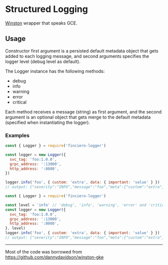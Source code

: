 # Structured Logging

[Winston](https://github.com/winstonjs/winston) wrapper that speaks GCE.

## Usage

Constructor first argument is a persisted default metadata object that gets added to each logging
message, and second arguments specifies the logger level (debug level as default).

The Logger instance has the following methods:
- debug
- info
- warning
- error
- critical

Each method receives a message (string) as first argument, and the second
argument is an optional object that gets merge to the default metadata (specified
when instantiating the logger).

### Examples
```js
const { Logger } = require('finciero-logger')

const logger = new Logger({
  svc_tag: 'foo:1.0.0',
  grpc_address: ':13000',
  http_address: ':8080',
})

logger.info('foo', { custom: 'extra', data: { important: 'value' } })
// output: {"severity":"INFO","message":"foo","meta":{"custom":"extra","data":{"important":"value"},"svc_tag":"foo:1.0.0","grpc_address":":13000","http_address":":8080"}}
```

```js
const { Logger } = require('finciero-logger')

const level = 'info' // 'debug', 'info', 'warning', 'error' and 'critical' are valid level values
const logger = new Logger({
  svc_tag: 'foo:1.0.0',
  grpc_address: ':13000',
  http_address: ':8080',
}, level) 
logger.info('foo', { custom: 'extra', data: { important: 'value' } })
// output: {"severity":"INFO","message":"foo","meta":{"custom":"extra","data":{"important":"value"},"svc_tag":"foo:1.0.0","grpc_address":":13000","http_address":":8080"}}
```

---------

Most of the code was borrowed from https://github.com/dannydavidson/winston-gke
